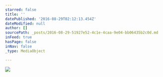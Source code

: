 ```yaml
---
starred: false
title: ''
datePublished: '2016-08-29T02:12:13.454Z'
dateModified: null
author: []
sourcePath: _posts/2016-08-29-51927e52-4c1e-4caa-9e04-bb06435b2c0d.md
inFeed: true
hasPage: false
inNav: false
_type: MediaObject

---
```

![](https://the-grid-user-content.s3-us-west-2.amazonaws.com/82b87d39-b511-4fa4-9bb2-2e8353e2e53c.jpg)